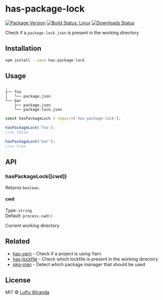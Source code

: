 # has-package-lock

[![Package Version](https://img.shields.io/npm/v/has-package-lock.svg)](https://www.npmjs.com/package/has-package-lock)
[![Build Status: Linux](https://img.shields.io/travis/luftywiranda13/has-package-lock/master.svg)](https://travis-ci.org/luftywiranda13/has-package-lock)
[![Downloads Status](https://img.shields.io/npm/dm/has-package-lock.svg)](https://npm-stat.com/charts.html?package=has-package-lock&from=2016-04-01)

Check if a `package-lock.json` is present in the working directory

## Installation

```sh
npm install --save has-package-lock
```

## Usage

```
.
├── foo
│   └── package.json
└── bar
    ├── package.json
    └── package-lock.json
```

```js
const hasPackageLock = require('has-package-lock');

hasPackageLock('foo');
//=> false

hasPackageLock('bar');
//=> true
```

## API

### hasPackageLock([cwd]) 

Returns `boolean`.

#### cwd

Type: `string`<br />
Default: `process.cwd()`

Current working directory.

## Related

- [has-yarn](https://github.com/sindresorhus/has-yarn) - Check if a project is using Yarn
- [has-lockfile](https://github.com/luftywiranda13/has-lockfile) - Check which lockfile is present in the working directory
- [pkg-man](https://github.com/luftywiranda13/pkg-man) - Detect which package manager that should be used

## License

MIT &copy; [Lufty Wiranda](https://www.instagram.com/luftywiranda13)
